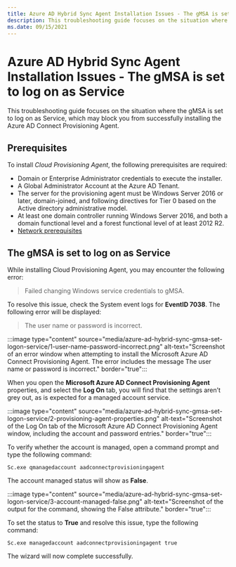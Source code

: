 ```yaml
---
title: Azure AD Hybrid Sync Agent Installation Issues - The gMSA is set to log on as Service
description: This troubleshooting guide focuses on the situation where the gMSA is set to log on as Service, which may block you from successfully installing the Azure AD Connect Provisioning Agent.
ms.date: 09/15/2021
---
```


# Azure AD Hybrid Sync Agent Installation Issues - The gMSA is set to log on as Service

This troubleshooting guide focuses on the situation where the gMSA is set to log on as Service, which may block you from successfully installing the Azure AD Connect Provisioning Agent.

## Prerequisites

To install *Cloud Provisioning Agent*, the following prerequisites are required:

- Domain or Enterprise Administrator credentials to execute the installer.
- A Global Administrator Account at the Azure AD Tenant.
- The server for the provisioning agent must be Windows Server 2016 or later, domain-joined, and following directives for Tier 0 based on the Active directory administrative model.
- At least one domain controller running Windows Server 2016, and both a domain functional level and a forest functional level of at least 2012 R2.
- [Network prerequisites](/azure/active-directory/cloud-sync/how-to-prerequisites#in-your-on-premises-environment)

## The gMSA is set to log on as Service

While installing Cloud Provisioning Agent, you may encounter the following error:

> Failed changing Windows service credentials to gMSA.

To resolve this issue, check the System event logs for **EventID 7038**. The following error will be displayed:

> The user name or password is incorrect.

:::image type="content" source="media/azure-ad-hybrid-sync-gmsa-set-logon-service/1-user-name-password-incorrect.png" alt-text="Screenshot of an error window when attempting to install the Microsoft Azure AD Connect Provisioning Agent. The error includes the message The user name or password is incorrect." border="true":::

When you open the **Microsoft Azure AD Connect Provisioning Agent** properties, and select the **Log On** tab, you will find that the settings aren’t grey out, as is expected for a managed account service.

:::image type="content" source="media/azure-ad-hybrid-sync-gmsa-set-logon-service/2-provisioning-agent-properties.png" alt-text="Screenshot of the Log On tab of the Microsoft Azure AD Connect Provisioning Agent window, including the account and password entries." border="true":::

To verify whether the account is managed, open a command prompt and type the following command: 

```console
Sc.exe qmanagedaccount aadconnectprovisioningagent
```

The account managed status will show as **False**.

:::image type="content" source="media/azure-ad-hybrid-sync-gmsa-set-logon-service/3-account-managed-false.png" alt-text="Screenshot of the output for the command, showing the False attribute." border="true":::

To set the status to **True** and resolve this issue, type the following command:

```console
Sc.exe managedaccount aadconnectprovisioningagent true
```

The wizard will now complete successfully.